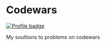 # Codewars

[![Profile badge](https://www.codewars.com/users/Rio%20/badges/large)](https://www.codewars.com/users/Rio%20)

My soultions to problems on codewars
